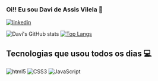 ### Oi!! Eu sou Davi de Assis Vilela 🤙


[![linkedin](https://img.shields.io/badge/LinkedIn-0077B5?style=for-the-badge&logo=linkedin&logoColor=white)](https://www.linkedin.com/in/davi-de-assis-vilela-606822204/)

![Davi's GitHub stats](https://github-readme-stats.vercel.app/api?username=DavideAssisVilela&show_icons=true&theme=dracula)
[![Top Langs](https://github-readme-stats.vercel.app/api/top-langs/?username=DavideAssisVilela)](https://github.com/DavideAssisVilela/github-readme-stats)


## Tecnologias que usou todos os dias 💻

<div style="display: inline-block">
    <img align="center" alt="html5" src="https://img.shields.io/badge/HTML5-E34F26?style=for-the-badge&logo=html5&logoColor=white"/>
    <img align="center" alt="CSS3" src="https://img.shields.io/badge/CSS3-1572B6?style=for-the-badge&logo=css3&logoColor=white"/>
    <img align="center" alt="JavaScript" src="https://img.shields.io/badge/JavaScript-323330?style=for-the-badge&logo=javascript&logoColor=F7DF1E"/>
   
    
    

</div>
<br>

